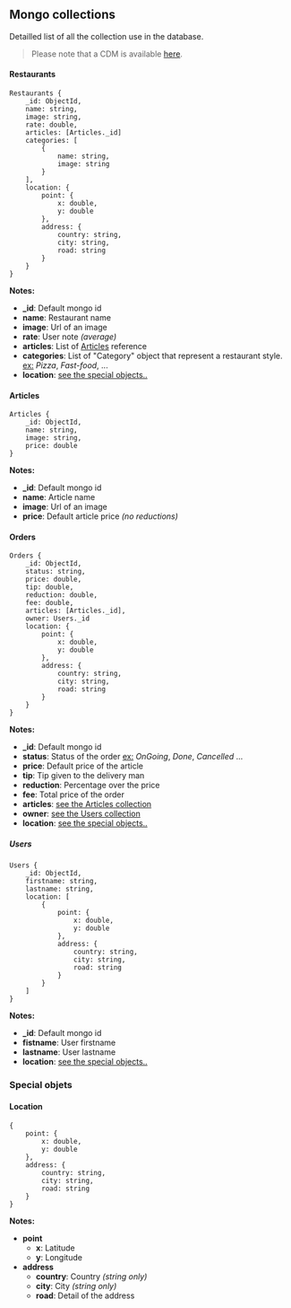 ## Mongo collections

Detailled list of all the collection use in the database.

> Please note that a CDM is available [here](./CDM.md).

#### Restaurants
```mongodb
Restaurants {
	_id: ObjectId,
	name: string,
	image: string,
    rate: double,
	articles: [Articles._id]
	categories: [ 
		{
			name: string,
			image: string
		}
	],	
	location: {
		point: {
			x: double,
			y: double
		},
		address: {
			country: string,	
			city: string,
			road: string
		}
	}
}
```
**Notes:**

- **_id**: Default mongo id
- **name**: Restaurant name
- **image**: Url of an image
- **rate**: User note *(average)*
- **articles**: List of [Articles](#####Articles) reference
- **categories**: List of "Category" object that represent a restaurant style. <u>ex:</u> 
*Pizza*, *Fast-food*, ...
- **location**: [see the special objects..](####Location)

#### Articles
```mongodb
Articles {
	_id: ObjectId,
	name: string,
	image: string,
	price: double
}
```
**Notes:**

- **_id**: Default mongo id
- **name**: Article name
- **image**: Url of an image
- **price**: Default article price *(no reductions)*

#### Orders
```mongodb
Orders {
	_id: ObjectId,
	status: string,
	price: double,
    tip: double,
	reduction: double,
	fee: double,
	articles: [Articles._id],
	owner: Users._id
	location: {
		point: {
			x: double,
			y: double
		},
		address: {
			country: string,	
			city: string,
			road: string
		}
	}
}
```
**Notes:**

- **_id**: Default mongo id
- **status**: Status of the order <u>ex:</u> *OnGoing*, *Done*, *Cancelled* ...
- **price**: Default price of the article
- **tip**: Tip given to the delivery man
- **reduction**: Percentage over the price
- **fee**: Total price of the order
- **articles**: [see the Articles collection](####Articles)
- **owner**: [see the Users collection](####Users)
- **location**: [see the special objects..](####Location)

##### Users
```mongodb
Users {
	_id: ObjectId,
	firstname: string,
	lastname: string,
	location: [
		{
			point: {
				x: double,
				y: double
			},
			address: {
				country: string,	
				city: string,
				road: string
			}
		}
	]	
}
```
**Notes:**

- **_id**: Default mongo id
- **fistname**: User firstname
- **lastname**: User lastname
- **location**: [see the special objects..](####Location)

### Special objets

#### Location
```mongodb
{
	point: {
		x: double,
		y: double
	},
	address: {
		country: string,	
		city: string,
		road: string
	}
}
```
**Notes:**

- **point**
    * **x**: Latitude
    * **y**: Longitude
- **address**
    * **country**: Country *(string only)*
    * **city**: City *(string only)*
    * **road**: Detail of the address